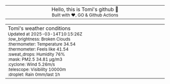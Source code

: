 
<div align="center">
<table>
<tbody>
<td align="center">
<img width="2000" height="0"><br>
Hello, this is Tomi's github 👋<br>
<sup>Built with ❤️, GO & Github Actions</sup><br>
<img width="2000" height="0">
</td>
</tbody>
</table>
</div>
<table>
<tbody>
<td align="left">
<img width="2000" height="0"><br>
Tomi's weather conditions<br>
<sup>Updated at 2025-03-14T10:15:26Z</sup><br>
<sup>:low_brightness: Broken Clouds</sup><br>
<sup>:thermometer: Temperature 34.54 </sup><br>
<sup>:thermometer: Feels like 41.54</sup><br>
<sup>:sweat_drops: Humidity 76%</sup><br>
<sup>:mask: PM2.5 34.81 μg/m3</sup><br>
<sup>:cyclone: Wind 5.26m/s </sup><br>
<sup>:telescope: Visibility 10000m </sup><br>
<sup>:droplet: Rain 0mm/last 1h </sup><br>
<img width="2000" height="0">
</td>
<td align="left">
<img width="2000" height="0"><br>
<br>
<img width="2000" height="0">
</td>
</tbody>
</table>
</div>
    
